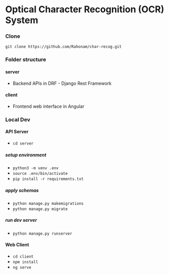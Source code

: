 # Optical Character Recognition (OCR) System

### Clone
`git clone https://github.com/Rahonam/char-recog.git`

### Folder structure
#### server
- Backend APIs in DRF - Django Rest Framework

#### client
- Frontend web interface in Angular


### Local Dev
#### API Server
- `cd server`
##### setup environment
- `python3 -m venv .env`
- `source .env/bin/activate`
- `pip install -r requirements.txt`
##### apply schemas
- `python manage.py makemigrations`
- `python manage.py migrate`
##### run dev server
- `python manage.py runserver`

#### Web Client
- `cd client`
- `npm install`
- `ng serve`